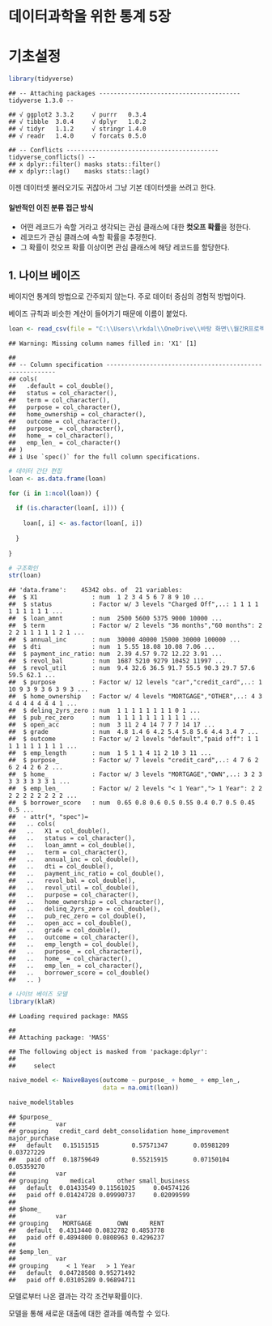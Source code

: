 데이터과학을 위한 통계 5장
================

# 기초설정

``` r
library(tidyverse)
```

    ## -- Attaching packages --------------------------------------- tidyverse 1.3.0 --

    ## √ ggplot2 3.3.2     √ purrr   0.3.4
    ## √ tibble  3.0.4     √ dplyr   1.0.2
    ## √ tidyr   1.1.2     √ stringr 1.4.0
    ## √ readr   1.4.0     √ forcats 0.5.0

    ## -- Conflicts ------------------------------------------ tidyverse_conflicts() --
    ## x dplyr::filter() masks stats::filter()
    ## x dplyr::lag()    masks stats::lag()

이젠 데이터셋 불러오기도 귀찮아서 그냥 기본 데이터셋을 쓰려고 한다.

#### 일반적인 이진 분류 접근 방식

  - 어떤 레코드가 속할 거라고 생각되는 관심 클래스에 대한 **컷오프 확률**을 정한다.
  - 레코드가 관심 클래스에 속할 확률을 추정한다.
  - 그 확률이 컷오프 확률 이상이면 관심 클래스에 해당 레코드를 할당한다.

## 1\. 나이브 베이즈

베이지언 통계의 방법으로 간주되지 않는다. 주로 데이터 중심의 경험적 방법이다.

베이즈 규칙과 비슷한 계산이 들어가기 때문에 이름이 붙었다.

``` r
loan <- read_csv(file = "C:\\Users\\rkdal\\OneDrive\\바탕 화면\\월간R프로젝트\\데이터과학을위한통계\\psds_data\\loan_data.csv")
```

    ## Warning: Missing column names filled in: 'X1' [1]

    ## 
    ## -- Column specification --------------------------------------------------------
    ## cols(
    ##   .default = col_double(),
    ##   status = col_character(),
    ##   term = col_character(),
    ##   purpose = col_character(),
    ##   home_ownership = col_character(),
    ##   outcome = col_character(),
    ##   purpose_ = col_character(),
    ##   home_ = col_character(),
    ##   emp_len_ = col_character()
    ## )
    ## i Use `spec()` for the full column specifications.

``` r
# 데이터 간단 편집
loan <- as.data.frame(loan)

for (i in 1:ncol(loan)) {
  
  if (is.character(loan[, i])) {
    
    loan[, i] <- as.factor(loan[, i])
    
  }
  
}

# 구조확인
str(loan)
```

    ## 'data.frame':    45342 obs. of  21 variables:
    ##  $ X1               : num  1 2 3 4 5 6 7 8 9 10 ...
    ##  $ status           : Factor w/ 3 levels "Charged Off",..: 1 1 1 1 1 1 1 1 1 1 ...
    ##  $ loan_amnt        : num  2500 5600 5375 9000 10000 ...
    ##  $ term             : Factor w/ 2 levels "36 months","60 months": 2 2 2 1 1 1 1 1 2 1 ...
    ##  $ annual_inc       : num  30000 40000 15000 30000 100000 ...
    ##  $ dti              : num  1 5.55 18.08 10.08 7.06 ...
    ##  $ payment_inc_ratio: num  2.39 4.57 9.72 12.22 3.91 ...
    ##  $ revol_bal        : num  1687 5210 9279 10452 11997 ...
    ##  $ revol_util       : num  9.4 32.6 36.5 91.7 55.5 90.3 29.7 57.6 59.5 62.1 ...
    ##  $ purpose          : Factor w/ 12 levels "car","credit_card",..: 1 10 9 3 9 3 6 3 9 3 ...
    ##  $ home_ownership   : Factor w/ 4 levels "MORTGAGE","OTHER",..: 4 3 4 4 4 4 4 4 4 1 ...
    ##  $ delinq_2yrs_zero : num  1 1 1 1 1 1 1 1 0 1 ...
    ##  $ pub_rec_zero     : num  1 1 1 1 1 1 1 1 1 1 ...
    ##  $ open_acc         : num  3 11 2 4 14 7 7 7 14 17 ...
    ##  $ grade            : num  4.8 1.4 6 4.2 5.4 5.8 5.6 4.4 3.4 7 ...
    ##  $ outcome          : Factor w/ 2 levels "default","paid off": 1 1 1 1 1 1 1 1 1 1 ...
    ##  $ emp_length       : num  1 5 1 1 4 11 2 10 3 11 ...
    ##  $ purpose_         : Factor w/ 7 levels "credit_card",..: 4 7 6 2 6 2 4 2 6 2 ...
    ##  $ home_            : Factor w/ 3 levels "MORTGAGE","OWN",..: 3 2 3 3 3 3 3 3 3 1 ...
    ##  $ emp_len_         : Factor w/ 2 levels "< 1 Year","> 1 Year": 2 2 2 2 2 2 2 2 2 2 ...
    ##  $ borrower_score   : num  0.65 0.8 0.6 0.5 0.55 0.4 0.7 0.5 0.45 0.5 ...
    ##  - attr(*, "spec")=
    ##   .. cols(
    ##   ..   X1 = col_double(),
    ##   ..   status = col_character(),
    ##   ..   loan_amnt = col_double(),
    ##   ..   term = col_character(),
    ##   ..   annual_inc = col_double(),
    ##   ..   dti = col_double(),
    ##   ..   payment_inc_ratio = col_double(),
    ##   ..   revol_bal = col_double(),
    ##   ..   revol_util = col_double(),
    ##   ..   purpose = col_character(),
    ##   ..   home_ownership = col_character(),
    ##   ..   delinq_2yrs_zero = col_double(),
    ##   ..   pub_rec_zero = col_double(),
    ##   ..   open_acc = col_double(),
    ##   ..   grade = col_double(),
    ##   ..   outcome = col_character(),
    ##   ..   emp_length = col_double(),
    ##   ..   purpose_ = col_character(),
    ##   ..   home_ = col_character(),
    ##   ..   emp_len_ = col_character(),
    ##   ..   borrower_score = col_double()
    ##   .. )

``` r
# 나이브 베이즈 모델
library(klaR)
```

    ## Loading required package: MASS

    ## 
    ## Attaching package: 'MASS'

    ## The following object is masked from 'package:dplyr':
    ## 
    ##     select

``` r
naive_model <- NaiveBayes(outcome ~ purpose_ + home_ + emp_len_,
                          data = na.omit(loan))

naive_model$tables
```

    ## $purpose_
    ##           var
    ## grouping   credit_card debt_consolidation home_improvement major_purchase
    ##   default   0.15151515         0.57571347       0.05981209     0.03727229
    ##   paid off  0.18759649         0.55215915       0.07150104     0.05359270
    ##           var
    ## grouping      medical      other small_business
    ##   default  0.01433549 0.11561025     0.04574126
    ##   paid off 0.01424728 0.09990737     0.02099599
    ## 
    ## $home_
    ##           var
    ## grouping    MORTGAGE       OWN      RENT
    ##   default  0.4313440 0.0832782 0.4853778
    ##   paid off 0.4894800 0.0808963 0.4296237
    ## 
    ## $emp_len_
    ##           var
    ## grouping     < 1 Year   > 1 Year
    ##   default  0.04728508 0.95271492
    ##   paid off 0.03105289 0.96894711

모델로부터 나온 결과는 각각 조건부확률이다.

모델을 통해 새로운 대출에 대한 결과를 예측할 수 있다.
